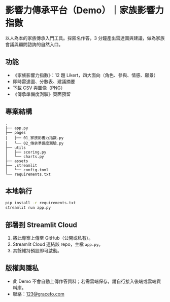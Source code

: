 # 影響力傳承平台（Demo）｜家族影響力指數

以人為本的家族傳承入門工具。採匿名作答，3 分鐘產出雷達圖與建議，做為家族會議與顧問諮詢的自然入口。

## 功能
- 《家族影響力指數》：12 題 Likert，四大面向（角色、參與、情感、願景）
- 即時雷達圖、分數表、建議摘要
- 下載 CSV 與圖像（PNG）
- 《傳承準備度測驗》頁面預留

## 專案結構
```
.
├── app.py
├── pages
│   ├── 01_家族影響力指數.py
│   └── 02_傳承準備度測驗.py
├── utils
│   ├── scoring.py
│   └── charts.py
├── assets
├── .streamlit
│   └── config.toml
└── requirements.txt
```

## 本地執行
```bash
pip install -r requirements.txt
streamlit run app.py
```

## 部署到 Streamlit Cloud
1. 將此專案上傳至 GitHub（公開或私有）。
2. Streamlit Cloud 連結該 repo，主檔 `app.py`。
3. 其餘維持預設即可啟動。

## 版權與隱私
- 此 Demo 不會自動上傳作答資料；若需雲端保存，請自行接入後端或雲端資料庫。
- 聯絡：123@gracefo.com
